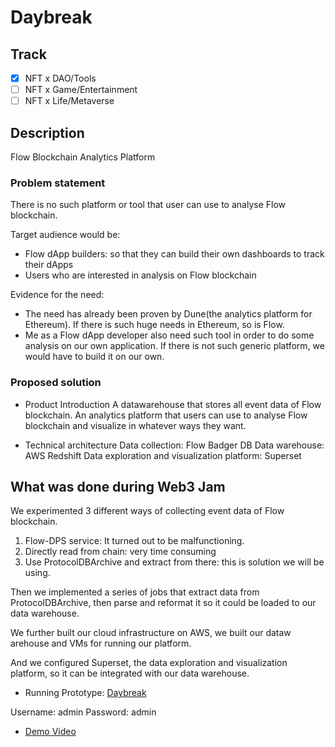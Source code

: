 # Daybreak

## Track

- [x] NFT x DAO/Tools
- [ ] NFT x Game/Entertainment
- [ ] NFT x Life/Metaverse

## Description
Flow Blockchain Analytics Platform

### Problem statement
There is no such platform or tool that user can use to analyse Flow blockchain.

Target audience would be:

- Flow dApp builders: so that they can build their own dashboards to track their dApps
- Users who are interested in analysis on Flow blockchain

Evidence for the need:

- The need has already been proven by Dune(the analytics platform for Ethereum). If there is such huge needs in Ethereum, so is Flow.
- Me as a Flow dApp developer also need such tool in order to do some analysis on our own application. If there is not such generic platform, we would have to build it on our own.

### Proposed solution

- Product Introduction
A datawarehouse that stores all event data of Flow blockchain.
An analytics platform that users can use to analyse Flow blockchain and visualize in whatever ways they want.

- Technical architecture
Data collection: Flow Badger DB
Data warehouse: AWS Redshift
Data exploration and visualization platform: Superset

## What was done during Web3 Jam

We experimented 3 different ways of collecting event data of Flow blockchain.

1. Flow-DPS service: It turned out to be malfunctioning.
2. Directly read from chain: very time consuming
3. Use ProtocolDBArchive and extract from there: this is solution we will be using.

Then we implemented a series of jobs that extract data from ProtocolDBArchive, then parse and reformat it so it could be loaded to our data warehouse.

We further built our cloud infrastructure on AWS, we built our dataw arehouse and VMs for running our platform.

And we configured Superset, the data exploration and visualization platform, so it can be integrated with our data warehouse.

- Running Prototype: [Daybreak](http://daybreak.so:8088/)

Username: admin
Password: admin

- [Demo Video](https://drive.google.com/file/d/1uSGulDFuRXP6ZJec18sF87zfsEkfoM7T/view?usp=sharing) 
